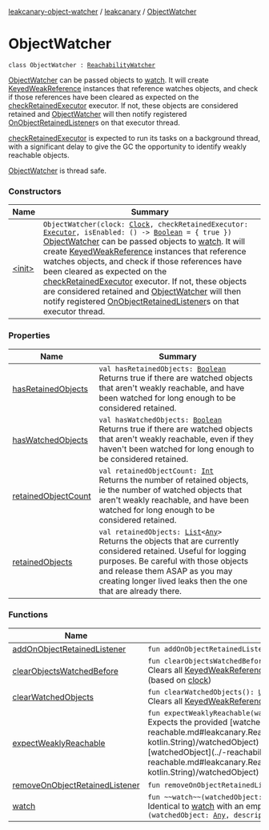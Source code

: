 [leakcanary-object-watcher](../../index.md) / [leakcanary](../index.md) / [ObjectWatcher](./index.md)

# ObjectWatcher

`class ObjectWatcher : `[`ReachabilityWatcher`](../-reachability-watcher/index.md)

[ObjectWatcher](./index.md) can be passed objects to [watch](watch.md). It will create [KeyedWeakReference](../-keyed-weak-reference/index.md) instances
that reference watches objects, and check if those references have been cleared as expected on
the [checkRetainedExecutor](#) executor. If not, these objects are considered retained and
[ObjectWatcher](./index.md) will then notify registered [OnObjectRetainedListener](../-on-object-retained-listener/index.md)s on that executor thread.

[checkRetainedExecutor](#) is expected to run its tasks on a background thread, with a significant
delay to give the GC the opportunity to identify weakly reachable objects.

[ObjectWatcher](./index.md) is thread safe.

### Constructors

| Name | Summary |
|---|---|
| [&lt;init&gt;](-init-.md) | `ObjectWatcher(clock: `[`Clock`](../-clock/index.md)`, checkRetainedExecutor: `[`Executor`](https://docs.oracle.com/javase/6/docs/api/java/util/concurrent/Executor.html)`, isEnabled: () -> `[`Boolean`](https://kotlinlang.org/api/latest/jvm/stdlib/kotlin/-boolean/index.html)` = { true })`<br>[ObjectWatcher](./index.md) can be passed objects to [watch](watch.md). It will create [KeyedWeakReference](../-keyed-weak-reference/index.md) instances that reference watches objects, and check if those references have been cleared as expected on the [checkRetainedExecutor](#) executor. If not, these objects are considered retained and [ObjectWatcher](./index.md) will then notify registered [OnObjectRetainedListener](../-on-object-retained-listener/index.md)s on that executor thread. |

### Properties

| Name | Summary |
|---|---|
| [hasRetainedObjects](has-retained-objects.md) | `val hasRetainedObjects: `[`Boolean`](https://kotlinlang.org/api/latest/jvm/stdlib/kotlin/-boolean/index.html)<br>Returns true if there are watched objects that aren't weakly reachable, and have been watched for long enough to be considered retained. |
| [hasWatchedObjects](has-watched-objects.md) | `val hasWatchedObjects: `[`Boolean`](https://kotlinlang.org/api/latest/jvm/stdlib/kotlin/-boolean/index.html)<br>Returns true if there are watched objects that aren't weakly reachable, even if they haven't been watched for long enough to be considered retained. |
| [retainedObjectCount](retained-object-count.md) | `val retainedObjectCount: `[`Int`](https://kotlinlang.org/api/latest/jvm/stdlib/kotlin/-int/index.html)<br>Returns the number of retained objects, ie the number of watched objects that aren't weakly reachable, and have been watched for long enough to be considered retained. |
| [retainedObjects](retained-objects.md) | `val retainedObjects: `[`List`](https://kotlinlang.org/api/latest/jvm/stdlib/kotlin.collections/-list/index.html)`<`[`Any`](https://kotlinlang.org/api/latest/jvm/stdlib/kotlin/-any/index.html)`>`<br>Returns the objects that are currently considered retained. Useful for logging purposes. Be careful with those objects and release them ASAP as you may creating longer lived leaks then the one that are already there. |

### Functions

| Name | Summary |
|---|---|
| [addOnObjectRetainedListener](add-on-object-retained-listener.md) | `fun addOnObjectRetainedListener(listener: `[`OnObjectRetainedListener`](../-on-object-retained-listener/index.md)`): `[`Unit`](https://kotlinlang.org/api/latest/jvm/stdlib/kotlin/-unit/index.html) |
| [clearObjectsWatchedBefore](clear-objects-watched-before.md) | `fun clearObjectsWatchedBefore(heapDumpUptimeMillis: `[`Long`](https://kotlinlang.org/api/latest/jvm/stdlib/kotlin/-long/index.html)`): `[`Unit`](https://kotlinlang.org/api/latest/jvm/stdlib/kotlin/-unit/index.html)<br>Clears all [KeyedWeakReference](../-keyed-weak-reference/index.md) that were created before [heapDumpUptimeMillis](clear-objects-watched-before.md#leakcanary.ObjectWatcher$clearObjectsWatchedBefore(kotlin.Long)/heapDumpUptimeMillis) (based on [clock](../-clock/uptime-millis.md)) |
| [clearWatchedObjects](clear-watched-objects.md) | `fun clearWatchedObjects(): `[`Unit`](https://kotlinlang.org/api/latest/jvm/stdlib/kotlin/-unit/index.html)<br>Clears all [KeyedWeakReference](../-keyed-weak-reference/index.md) |
| [expectWeaklyReachable](expect-weakly-reachable.md) | `fun expectWeaklyReachable(watchedObject: `[`Any`](https://kotlinlang.org/api/latest/jvm/stdlib/kotlin/-any/index.html)`, description: `[`String`](https://kotlinlang.org/api/latest/jvm/stdlib/kotlin/-string/index.html)`): `[`Unit`](https://kotlinlang.org/api/latest/jvm/stdlib/kotlin/-unit/index.html)<br>Expects the provided [watchedObject](../-reachability-watcher/expect-weakly-reachable.md#leakcanary.ReachabilityWatcher$expectWeaklyReachable(kotlin.Any, kotlin.String)/watchedObject) to become weakly reachable soon. If not, [watchedObject](../-reachability-watcher/expect-weakly-reachable.md#leakcanary.ReachabilityWatcher$expectWeaklyReachable(kotlin.Any, kotlin.String)/watchedObject) will be considered retained. |
| [removeOnObjectRetainedListener](remove-on-object-retained-listener.md) | `fun removeOnObjectRetainedListener(listener: `[`OnObjectRetainedListener`](../-on-object-retained-listener/index.md)`): `[`Unit`](https://kotlinlang.org/api/latest/jvm/stdlib/kotlin/-unit/index.html) |
| [watch](watch.md) | `fun ~~watch~~(watchedObject: `[`Any`](https://kotlinlang.org/api/latest/jvm/stdlib/kotlin/-any/index.html)`): `[`Unit`](https://kotlinlang.org/api/latest/jvm/stdlib/kotlin/-unit/index.html)<br>Identical to [watch](watch.md) with an empty string reference name.`fun ~~watch~~(watchedObject: `[`Any`](https://kotlinlang.org/api/latest/jvm/stdlib/kotlin/-any/index.html)`, description: `[`String`](https://kotlinlang.org/api/latest/jvm/stdlib/kotlin/-string/index.html)`): `[`Unit`](https://kotlinlang.org/api/latest/jvm/stdlib/kotlin/-unit/index.html) |
